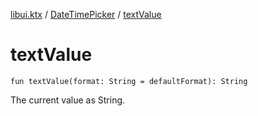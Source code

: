 [libui.ktx](../index.md) / [DateTimePicker](index.md) / [textValue](./text-value.md)

# textValue

`fun textValue(format: String = defaultFormat): String`

The current value as String.

